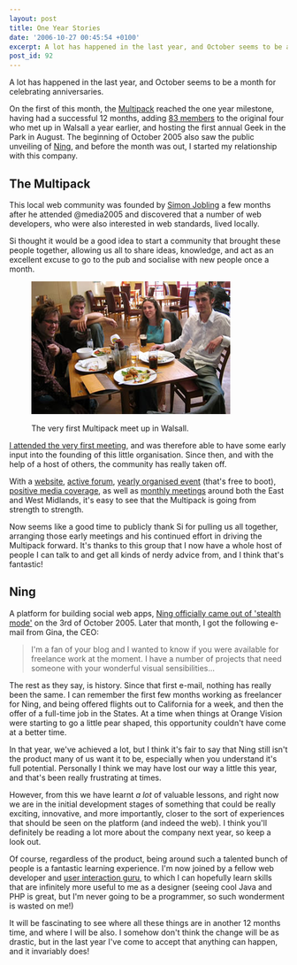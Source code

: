```yaml
---
layout: post
title: One Year Stories
date: '2006-10-27 00:45:54 +0100'
excerpt: A lot has happened in the last year, and October seems to be a month for celebrating anniversaries.
post_id: 92
---
```

A lot has happened in the last year, and October seems to be a month for celebrating anniversaries.

On the first of this month, the [Multipack][1] reached the one year milestone, having had a successful 12 months, adding [83 members][2] to the original four who met up in Walsall a year earlier, and hosting the first annual Geek in the Park in August. The beginning of October 2005 also saw the public unveiling of [Ning][3], and before the month was out, I started my relationship with this company.

## The Multipack
This local web community was founded by [Simon Jobling][4] a few months after he attended @media2005 and discovered that a number of web developers, who were also interested in web standards, lived locally.

Si thought it would be a good idea to start a community that brought these people together, allowing us all to share ideas, knowledge, and act as an excellent excuse to go to the pub and socialise with new people once a month.

<figure class="left">
    <img src="/assets/2005/10/midwebmeet.jpg" alt="The very first Multipack meet up in Walsall"/>
    <figcaption>
        <p>The very first Multipack meet up in Walsall.</p>
    </figcaption>
</figure>

[I attended the very first meeting][5], and was therefore able to have some early input into the founding of this little organisation. Since then, and with the help of a host of others, the community has really taken off.

With a [website][6], [active forum][7], [yearly organised event][8] (that's free to boot), [positive media coverage][9], as well as [monthly meetings][10] around both the East and West Midlands, it's easy to see that the Multipack is going from strength to strength.

Now seems like a good time to publicly thank Si for pulling us all together, arranging those early meetings and his continued effort in driving the Multipack forward. It's thanks to this group that I now have a whole host of people I can talk to and get all kinds of nerdy advice from, and I think that's fantastic!

## Ning
A platform for building social web apps, [Ning officially came out of 'stealth mode'][11] on the 3rd of October 2005. Later that month, I got the following e-mail from Gina, the CEO:

> I'm a fan of your blog and I wanted to know if you were available for freelance work at the moment. I have a number of projects that need someone with your wonderful visual sensibilities...

The rest as they say, is history. Since that first e-mail, nothing has really been the same. I can remember the first few months working as freelancer for Ning, and being offered flights out to California for a week, and then the offer of a full-time job in the States. At a time when things at Orange Vision were starting to go a little pear shaped, this opportunity couldn't have come at a better time.

In that year, we've achieved a lot, but I think it's fair to say that Ning still isn't the product many of us want it to be, especially when you understand it's full potential. Personally I think we may have lost our way a little this year, and that's been really frustrating at times.

However, from this we have learnt *a lot* of valuable lessons, and right now we are in the initial development stages of something that could be really exciting, innovative, and more importantly, closer to the sort of experiences that should be seen on the platform (and indeed the web). I think you'll definitely be reading a lot more about the company next year, so keep a look out.

Of course, regardless of the product, being around such a talented bunch of people is a fantastic learning experience. I'm now joined by a fellow web developer and [user interaction guru][12], to which I can hopefully learn skills that are infinitely more useful to me as a designer (seeing cool Java and PHP is great, but I'm never going to be a programmer, so such wonderment is wasted on me!)

It will be fascinating to see where all these things are in another 12 months time, and where I will be also. I somehow don't think the change will be as drastic, but in the last year I've come to accept that anything can happen, and it invariably does!

[1]: http://www.multipack.co.uk/
[2]: http://www.multipack.co.uk/members/
[3]: http://www.ning.com/
[4]: http://www.simonjobling.com/?p=62
[5]: /2005/10/the_we_in_web/
[6]: http://www.multipack.co.uk/
[7]: http://forum.multipack.co.uk
[8]: http://www.geekinthepark.co.uk
[9]: http://www.multipack.co.uk/blog/techcrunch-loves-multipack-projects
[10]: http://upcoming.org/group/123
[11]: http://news.com.com/Andreessen+adds+some+Ning+to+the+Web/2100-1032_3-5890005.html
[12]: http://www.davidlwarner.com/
